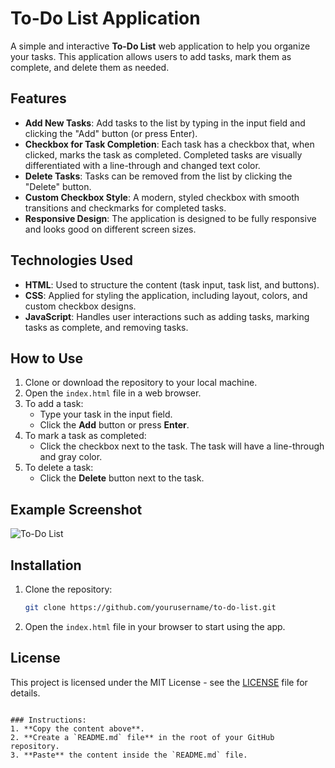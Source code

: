 
# To-Do List Application

A simple and interactive **To-Do List** web application to help you organize your tasks. This application allows users to add tasks, mark them as complete, and delete them as needed.

## Features
- **Add New Tasks**: Add tasks to the list by typing in the input field and clicking the "Add" button (or press Enter).
- **Checkbox for Task Completion**: Each task has a checkbox that, when clicked, marks the task as completed. Completed tasks are visually differentiated with a line-through and changed text color.
- **Delete Tasks**: Tasks can be removed from the list by clicking the "Delete" button.
- **Custom Checkbox Style**: A modern, styled checkbox with smooth transitions and checkmarks for completed tasks.
- **Responsive Design**: The application is designed to be fully responsive and looks good on different screen sizes.

## Technologies Used
- **HTML**: Used to structure the content (task input, task list, and buttons).
- **CSS**: Applied for styling the application, including layout, colors, and custom checkbox designs.
- **JavaScript**: Handles user interactions such as adding tasks, marking tasks as complete, and removing tasks.

## How to Use
1. Clone or download the repository to your local machine.
2. Open the `index.html` file in a web browser.
3. To add a task:
   - Type your task in the input field.
   - Click the **Add** button or press **Enter**.
4. To mark a task as completed:
   - Click the checkbox next to the task. The task will have a line-through and gray color.
5. To delete a task:
   - Click the **Delete** button next to the task.
   
## Example Screenshot

![To-Do List](screenshot.png)

## Installation

1. Clone the repository:
   ```bash
   git clone https://github.com/yourusername/to-do-list.git
   ```
2. Open the `index.html` file in your browser to start using the app.

## License
This project is licensed under the MIT License - see the [LICENSE](LICENSE) file for details.
```

### Instructions:
1. **Copy the content above**.
2. **Create a `README.md` file** in the root of your GitHub repository.
3. **Paste** the content inside the `README.md` file.

